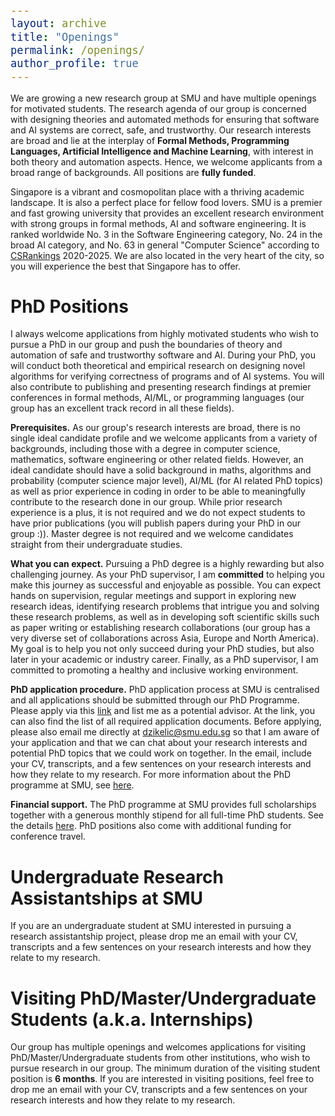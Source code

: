 ```yaml
---
layout: archive
title: "Openings"
permalink: /openings/
author_profile: true
---
```


<style type="text/css">

body, td {
   font-size: 14px;
}
code.r{
  font-size: 20px;
}
pre {
  font-size: 20px
}
</style>

We are growing a new research group at SMU and have multiple openings for motivated students. The research agenda of our group is concerned with designing theories and automated methods for ensuring that software and AI systems are correct, safe, and trustworthy. Our research interests are broad and lie at the interplay of **Formal Methods, Programming Languages, Artificial Intelligence and Machine Learning**, with interest in both theory and automation aspects. Hence, we welcome applicants from a broad range of backgrounds. All positions are **fully funded**.

Singapore is a vibrant and cosmopolitan place with a thriving academic landscape. It is also a perfect place for fellow food lovers. SMU is a premier and fast growing university that provides an excellent research environment with strong groups in formal methods, AI and software engineering. It is ranked worldwide No. 3 in the Software Engineering category, No. 24 in the broad AI category, and No. 63 in general "Computer Science" according to [CSRankings](https://csrankings.org/#/index?all&us) 2020-2025. We are also located in the very heart of the city, so you will experience the best that Singapore has to offer.

# PhD Positions

I always welcome applications from highly motivated students who wish to pursue a PhD in our group and push the boundaries of theory and automation of safe and trustworthy software and AI. During your PhD, you will conduct both theoretical and empirical research on designing novel algorithms for verifying correctness of programs and of AI systems. You will also contribute to publishing and presenting research findings at premier conferences in formal methods, AI/ML, or programming languages (our group has an excellent track record in all these fields).

**Prerequisites.** As our group's research interests are broad, there is no single ideal candidate profile and we welcome applicants from a variety of backgrounds, including those with a degree in computer science, mathematics, software engineering or other related fields. However, an ideal candidate should have a solid background in maths, algorithms and probability (computer science major level), AI/ML (for AI related PhD topics) as well as prior experience in coding in order to be able to meaningfully contribute to the research done in our group. While prior research experience is a plus, it is not required and we do not expect students to have prior publications (you will publish papers during your PhD in our group :)). Master degree is not required and we welcome candidates straight from their undergraduate studies.

**What you can expect.** Pursuing a PhD degree is a highly rewarding but also challenging journey. As your PhD supervisor, I am **committed** to helping you make this journey as successful and enjoyable as possible. You can expect hands on supervision, regular meetings and support in exploring new research ideas, identifying research problems that intrigue you and solving these research problems, as well as in developing soft scientific skills such as paper writing or establishing research collaborations (our group has a very diverse set of collaborations across Asia, Europe and North America). My goal is to help you not only succeed during your PhD studies, but also later in your academic or industry career. Finally, as a PhD supervisor, I am committed to promoting a healthy and inclusive working environment.

**PhD application procedure.** PhD application process at SMU is centralised and all applications should be submitted through our PhD Programme. Please apply via this [link](https://scis.smu.edu.sg/programmes/PhD/online-application) and list me as a potential advisor. At the link, you can also find the list of all required application documents. Before applying, please also email me directly at dzikelic@smu.edu.sg so that I am aware of your application and that we can chat about your research interests and potential PhD topics that we could work on together. In the email, include your CV, transcripts, and a few sentences on your research interests and how they relate to my research. For more information about the PhD programme at SMU, see [here](https://scis.smu.edu.sg/programmes/PhD/overview).

**Financial support.** The PhD programme at SMU provides full scholarships together with a generous monthly stipend for all full-time PhD students. See the details [here](https://computing.smu.edu.sg/phd/admissions-fees-scholarships). PhD positions also come with additional funding for conference travel. 

# Undergraduate Research Assistantships at SMU

If you are an undergraduate student at SMU interested in pursuing a research assistantship project, please drop me an email with your CV, transcripts and a few sentences on your research interests and how they relate to my research.

# Visiting PhD/Master/Undergraduate Students (a.k.a. Internships)

Our group has multiple openings and welcomes applications for visiting PhD/Master/Undergraduate students from other institutions, who wish to pursue research in our group. The minimum duration of the visiting student position is **6 months**. If you are interested in visiting positions, feel free to drop me an email with your CV, transcripts and a few sentences on your research interests and how they relate to my research.